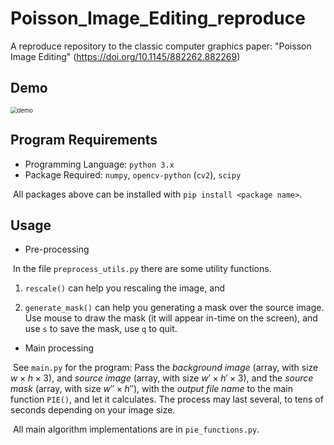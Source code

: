 # Poisson_Image_Editing_reproduce

A reproduce repository to the classic computer graphics paper: "Poisson Image Editing" (https://doi.org/10.1145/882262.882269)

## Demo

<img src="https://future-cos01-1312070282.cos.ap-guangzhou.myqcloud.com/%5Cphotos%5C1_final.jpg" alt="demo" style="zoom: 67%;" />

## Program Requirements

+ Programming Language:
`python 3.x`
+ Package Required:
`numpy`, `opencv-python` (`cv2`), `scipy`

​		All packages above can be installed with `pip install <package name>`. 

## Usage

+ Pre-processing

​	In the file `preprocess_utils.py` there are some utility functions. 

1. `rescale()` can help you rescaling the image, and 

2. `generate_mask()` can help you generating a mask over the source image. Use mouse to draw the mask (it will appear in-time on the screen), and use `s` to save the mask, use `q` to quit. 

+ Main processing

​	See `main.py` for the program: Pass the *background image* (array, with size $w \times h \times 3$), and *source image* (array, with size $w' \times h' \times 3$), and the *source mask* (array, with size $w'' \times h''$), with the *output file name* to the main function `PIE()`, and let it calculates. The process may last several, to tens of seconds depending on your image size. 

​	All main algorithm implementations are in `pie_functions.py`. 

